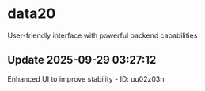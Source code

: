 # data20
User-friendly interface with powerful backend capabilities

## Update 2025-09-29 03:27:12
Enhanced UI to improve stability - ID: uu02z03n

